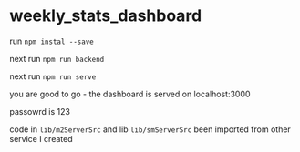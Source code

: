 # weekly_stats_dashboard

run `npm instal --save`

next run `npm run backend`

next run `npm run serve`

you are good to go - the dashboard is served on localhost:3000

passowrd is 123

code in `lib/m2ServerSrc` and lib `lib/smServerSrc` been imported from other service I created
